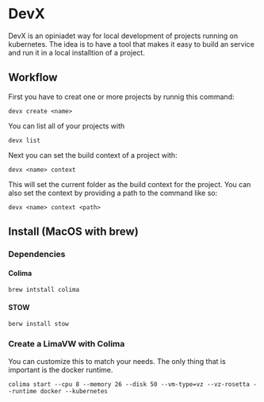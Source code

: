 # DevX

DevX is an opiniadet way for local development of projects running on kubernetes. 
The idea is to have a tool that makes it easy to build an service and run it 
in a local installtion of a project. 

## Workflow 

First you have to creat one or more projects by runnig this command:
```shell
devx create <name>
```
You can list all of your projects with
```shell
devx list
```

Next you can set the build context of a project with: 
```shell
devx <name> context
```
This will set the current folder as the build context for the project. 
You can also set the context by providing a path to the command like so:
```shell
devx <name> context <path>
```

## Install (MacOS with brew)

### Dependencies
#### Colima 

```shell
brew intstall colima
```
#### STOW

```shell 
berw install stow
```

### Create a LimaVW with Colima 

You can customize this to match your needs. The only thing that is important is 
the docker runtime.

```shell
colima start --cpu 8 --memory 26 --disk 50 --vm-type=vz --vz-rosetta --runtime docker --kubernetes
```








